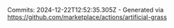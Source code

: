 Commits: 2024-12-22T12:52:35.305Z - Generated via https://github.com/marketplace/actions/artificial-grass
<br>
